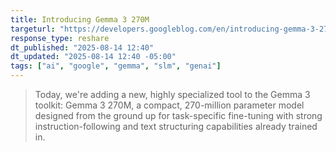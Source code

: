 ```yaml
---
title: Introducing Gemma 3 270M
targeturl: "https://developers.googleblog.com/en/introducing-gemma-3-270m/"
response_type: reshare
dt_published: "2025-08-14 12:40"
dt_updated: "2025-08-14 12:40 -05:00"
tags: ["ai", "google", "gemma", "slm", "genai"]
---
```


> Today, we're adding a new, highly specialized tool to the Gemma 3 toolkit: Gemma 3 270M, a compact, 270-million parameter model designed from the ground up for task-specific fine-tuning with strong instruction-following and text structuring capabilities already trained in.
